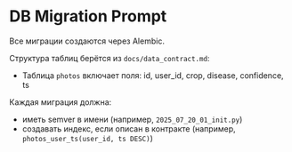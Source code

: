 # DB Migration Prompt

Все миграции создаются через Alembic.

Структура таблиц берётся из `docs/data_contract.md`:
- Таблица `photos` включает поля: id, user_id, crop, disease, confidence, ts

Каждая миграция должна:
- иметь semver в имени (например, `2025_07_20_01_init.py`)
- создавать индекс, если описан в контракте (например, `photos_user_ts(user_id, ts DESC)`)

